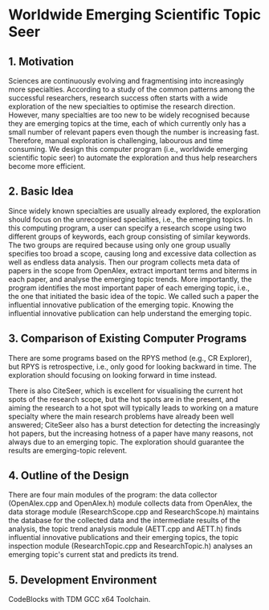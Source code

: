 # Worldwide Emerging Scientific Topic Seer

## 1. Motivation
Sciences are continuously evolving and fragmentising into increasingly more specialties. According to a study of the common patterns among the successful researchers, research success often starts with a wide exploration of the new specialties to optimise the research direction. However, many specialties are too new to be widely recognised because they are emerging topics at the time, each of which currently only has a small number of relevant papers even though the number is increasing fast. Therefore, manual exploration is challenging, labourous and time consuming. We design this computer program (i.e., worldwide emerging scientific topic seer) to automate the exploration and thus help researchers become more efficient.

## 2. Basic Idea
Since widely known specialties are usually already explored, the exploration should focus on the unrecognised specialties, i.e., the emerging topics. In this computing program, a user can specify a research scope using two different groups of keywords, each group consisting of similar keywords. The two groups are required because using only one group usually specifies too broad a scope, causing long and excessive data collection as well as endless data analysis. Then our program collects meta data of papers in the scope from OpenAlex, extract important terms and biterms in each paper, and analyse the emerging topic trends. More importantly, the program identifies the most important paper of each emerging topic, i.e., the one that initiated the basic idea of the topic. We called such a paper the influential innovative publication of the emerging topic. Knowing the influential innovative publication can help understand the emerging topic.

## 3. Comparison of Existing Computer Programs
There are some programs based on the RPYS method (e.g., CR Explorer), but RPYS is retrospective, i.e., only good for looking backward in time. The exploration should focusing on looking forward in time instead.

There is also CiteSeer, which is excellent for visualising the current hot spots of the research scope, but the hot spots are in the present, and aiming the research to a hot spot will typically leads to working on a mature specialty where the main research problems have already been well answered; CiteSeer also has a burst detection for detecting the increasingly hot papers, but the increasing hotness of a paper have many reasons, not always due to an emerging topic. The exploration should guarantee the results are emerging-topic relevent.

## 4. Outline of the Design
There are four main modules of the program: the data collector (OpenAlex.cpp and OpenAlex.h) module collects data from OpenAlex, the data storage module (ResearchScope.cpp and ResearchScope.h) maintains the database for the collected data and the intermediate results of the analysis, the topic trend analysis module (AETT.cpp and AETT.h) finds influential innovative publications and their emerging topics, the topic inspection module (ResearchTopic.cpp and ResearchTopic.h) analyses an emerging topic's current stat and predicts its trend.

## 5. Development Environment
CodeBlocks with TDM GCC x64 Toolchain.

